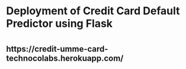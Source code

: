 # Deployment of Credit Card Default Predictor using Flask
#
<h2>https://credit-umme-card-technocolabs.herokuapp.com/<h2>

